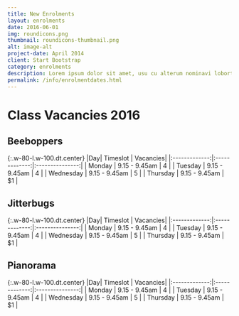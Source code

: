 ```yaml
---
title: New Enrolments
layout: enrolments
date: 2016-06-01
img: roundicons.png
thumbnail: roundicons-thumbnail.png
alt: image-alt
project-date: April 2014
client: Start Bootstrap
category: enrolments
description: Lorem ipsum dolor sit amet, usu cu alterum nominavi lobortis. At duo novum diceret. Tantas apeirian vix et, usu sanctus postulant inciderint ut, populo diceret necessitatibus in vim. Cu eum dicam feugiat noluisse.
permalink: /info/enrolmentdates.html
---
```

# Class Vacancies 2016

## Beeboppers

{:.w-80-l.w-100.dt.center}
|Day| Timeslot      | Vacancies|
|:-------------:|:-------------:|:---------------:|
| Monday        | 9.15 - 9.45am | 4               |
| Tuesday       | 9.15 - 9.45am |   4             |
| Wednesday     | 9.15 - 9.45am |    5            |
| Thursday      | 9.15 - 9.45am |    $1           |

## Jitterbugs

{:.w-80-l.w-100.dt.center}
|Day| Timeslot      | Vacancies|
|:-------------:|:-------------:|:---------------:|
| Monday        | 9.15 - 9.45am | 4               |
| Tuesday       | 9.15 - 9.45am |   4             |
| Wednesday     | 9.15 - 9.45am |    5            |
| Thursday      | 9.15 - 9.45am |    $1           |

## Pianorama

{:.w-80-l.w-100.dt.center}
|Day| Timeslot      | Vacancies|
|:-------------:|:-------------:|:---------------:|
| Monday        | 9.15 - 9.45am | 4               |
| Tuesday       | 9.15 - 9.45am |   4             |
| Wednesday     | 9.15 - 9.45am |    5            |
| Thursday      | 9.15 - 9.45am |    $1           |
